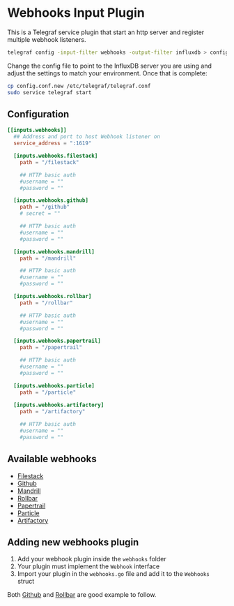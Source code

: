 # Webhooks Input Plugin

This is a Telegraf service plugin that start an http server and register multiple webhook listeners.

```sh
telegraf config -input-filter webhooks -output-filter influxdb > config.conf.new
```

Change the config file to point to the InfluxDB server you are using and adjust the settings to match your environment. Once that is complete:

```sh
cp config.conf.new /etc/telegraf/telegraf.conf
sudo service telegraf start
```

## Configuration

```toml
[[inputs.webhooks]]
  ## Address and port to host Webhook listener on
  service_address = ":1619"

  [inputs.webhooks.filestack]
    path = "/filestack"

    ## HTTP basic auth
    #username = ""
    #password = ""

  [inputs.webhooks.github]
    path = "/github"
    # secret = ""

    ## HTTP basic auth
    #username = ""
    #password = ""

  [inputs.webhooks.mandrill]
    path = "/mandrill"

    ## HTTP basic auth
    #username = ""
    #password = ""

  [inputs.webhooks.rollbar]
    path = "/rollbar"

    ## HTTP basic auth
    #username = ""
    #password = ""

  [inputs.webhooks.papertrail]
    path = "/papertrail"

    ## HTTP basic auth
    #username = ""
    #password = ""

  [inputs.webhooks.particle]
    path = "/particle"
  
  [inputs.webhooks.artifactory]
    path = "/artifactory"

    ## HTTP basic auth
    #username = ""
    #password = ""
```

## Available webhooks

- [Filestack](filestack/)
- [Github](github/)
- [Mandrill](mandrill/)
- [Rollbar](rollbar/)
- [Papertrail](papertrail/)
- [Particle](particle/)
- [Artifactory](artifactory/)

## Adding new webhooks plugin

1. Add your webhook plugin inside the `webhooks` folder
1. Your plugin must implement the `Webhook` interface
1. Import your plugin in the `webhooks.go` file and add it to the `Webhooks` struct

Both [Github](github/) and [Rollbar](rollbar/) are good example to follow.
